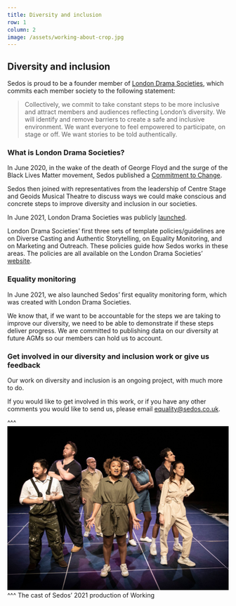 ```yaml
---
title: Diversity and inclusion
row: 1
column: 2
image: /assets/working-about-crop.jpg
---
```

## Diversity and inclusion

Sedos is proud to be a founder member of [London Drama Societies](https://www.londondramasocieties.co.uk/home), which commits each member society to the following statement:

> Collectively, we commit to take constant steps to be more inclusive and attract members and audiences reflecting London’s diversity.
> We will identify and remove barriers to create a safe and inclusive environment. We want everyone to feel empowered to participate, on stage or off. We want stories to be told authentically.

### What is London Drama Societies?

In June 2020, in the wake of the death of George Floyd and the surge of the Black Lives Matter movement, Sedos published a [Commitment to Change](https://sedos.co.uk/news/2020-06-17-black-lives-matter---taking-action?mc_cid=1e3299df0b&mc_eid=74edd08618).

Sedos then joined with representatives from the leadership of Centre Stage and Geoids Musical Theatre to discuss ways we could make conscious and concrete steps to improve diversity and inclusion in our societies.

In June 2021, London Drama Societies was publicly [launched](https://sedos.co.uk/news/2021-06-06-a-new-commitment-to-diversity-and-inclusion).

London Drama Societies’ first three sets of template policies/guidelines are on Diverse Casting and Authentic Storytelling, on Equality Monitoring, and on Marketing and Outreach. These policies guide how Sedos works in these areas. The policies are all available on the London Drama Societies’ [website](https://www.londondramasocieties.co.uk/home/resources).

### Equality monitoring

In June 2021, we also launched Sedos’ first equality monitoring form, which was created with London Drama Societies.

We know that, if we want to be accountable for the steps we are taking to improve our diversity, we need to be able to demonstrate if these steps deliver progress. We are committed to publishing data on our diversity at future AGMs so our members can hold us to account.

### Get involved in our diversity and inclusion work or give us feedback

Our work on diversity and inclusion is an ongoing project, with much more to do.

If you would like to get involved in this work, or if you have any other comments you would like to send us, please email [equality@sedos.co.uk](mailto:equality@sedos.co.uk).

^^^
![Diversity and inclusion: the cast of Sedos’ 2021 production of Working](/assets/51630411608_a2d8c045e8_k.jpg)
^^^ The cast of Sedos’ 2021 production of Working